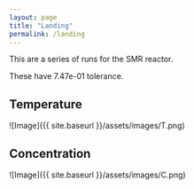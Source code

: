 ```yaml
---
layout: page
title: "Landing"
permalink: /landing
---
```


This are a series of runs for the SMR reactor.


These have 7.47e-01 tolerance.

## Temperature
![Image]({{ site.baseurl }}/assets/images/T.png)
## Concentration
![Image]({{ site.baseurl }}/assets/images/C.png)
